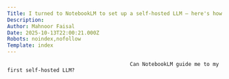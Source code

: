 ```yaml
---
Title: I turned to NotebookLM to set up a self-hosted LLM — here's how it went
Description: 
Author: Mahnoor Faisal
Date: 2025-10-13T22:00:21.000Z
Robots: noindex,nofollow
Template: index
---
```


                                            Can NotebookLM guide me to my first self-hosted LLM?
                                        